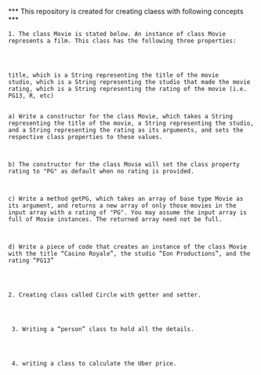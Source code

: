 

*** This repository is created for creating claess with following concepts ***




    1. The class Movie is stated below. An instance of class Movie represents a film. This class has the following three properties:

    
    
    
    title, which is a String representing the title of the movie
    studio, which is a String representing the studio that made the movie
    rating, which is a String representing the rating of the movie (i.e. PG­13, R, etc)
    
    
    a) Write a constructor for the class Movie, which takes a String representing the title of the movie, a String representing the studio, and a String representing the rating as its arguments, and sets the respective class properties to these values.

    
    
    b) The constructor for the class Movie will set the class property rating to "PG" as default when no rating is provided.

    
    
    c) Write a method getPG, which takes an array of base type Movie as its argument, and returns a new array of only those movies in the input array with a rating of "PG". You may assume the input array is full of Movie instances. The returned array need not be full.

    
    
    d) Write a piece of code that creates an instance of the class Movie with the title “Casino Royale”, the studio “Eon Productions”, and the rating “PG­13”




    2. Creating class called Circle with getter and setter.




     3. Writing a “person” class to hold all the details.




     4. writing a class to calculate the Uber price.